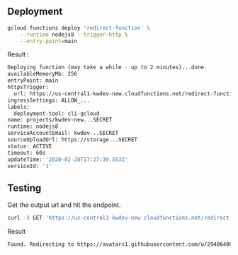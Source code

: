 ## Deployment

```bash
gcloud functions deploy 'redirect-function' \
	--runtime nodejs8 --trigger-http \
	--entry-point=main
```

Result :
```bash
Deploying function (may take a while - up to 2 minutes)...done.
availableMemoryMb: 256
entryPoint: main
httpsTrigger:
  url: https://us-central1-kwdev-new.cloudfunctions.net/redirect-function
ingressSettings: ALLOW_...
labels:
  deployment-tool: cli-gcloud
name: projects/kwdev-new...SECRET
runtime: nodejs8
serviceAccountEmail: kwdev-..SECRET
sourceUploadUrl: https://storage...SECRET
status: ACTIVE
timeout: 60s
updateTime: '2020-02-28T17:27:39.553Z'
versionId: '1'
```

## Testing

Get the output url and hit the endpoint.

```bash
curl -X GET 'https://us-central1-kwdev-new.cloudfunctions.net/redirect-function'
```

Result
```bash
Found. Redirecting to https://avatars1.githubusercontent.com/u/29406408?v=4
```